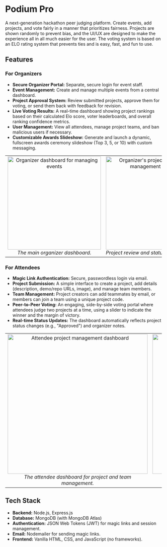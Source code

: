 # Podium Pro
A next-generation hackathon peer judging platform. Create events, add projects, and vote fairly in a manner that prioritizes fairness. Projects are shown randomly to prevent bias, and the UI/UX are designed to make the experience all in all much easier for the user. The voting system is based on an ELO rating system that prevents ties and is easy, fast, and fun to use. 

## Features

### For Organizers
- **Secure Organizer Portal:** Separate, secure login for event staff.
- **Event Management:** Create and manage multiple events from a central dashboard.
- **Project Approval System:** Review submitted projects, approve them for voting, or send them back with feedback for revision.
- **Live Voting Results:** A real-time dashboard showing project rankings based on their calculated Elo score, voter leaderboards, and overall ranking confidence metrics.
- **User Management:** View all attendees, manage project teams, and ban malicious users if necessary.
- **Customizable Awards Slideshow:** Generate and launch a dynamic, fullscreen awards ceremony slideshow (Top 3, 5, or 10) with custom messaging.

<table>
  <tr>
    <td align="center" valign="top">
      <img width="300" alt="Organizer dashboard for managing events" src="https://github.com/user-attachments/assets/3db651a7-da1a-461d-a18c-1211651f9442">
      <br>
      <em>The main organizer dashboard.</em>
    </td>
    <td align="center" valign="top">
      <img width="300" alt="Organizer's project review and management panel" src="https://github.com/user-attachments/assets/b9c067db-9778-439e-a2cb-a451cdf36613">
      <br>
      <em>Project review and status management.</em>
    </td>
     <td align="center" valign="top">
      <img width="300" alt="Live voting results and leaderboard" src="https://github.com/user-attachments/assets/53d8f335-8182-47cd-a57f-ff43c7a0ecb8">
      <br>
      <em>Live voting results dashboard.</em>
    </td>
  </tr>
</table>

### For Attendees
- **Magic Link Authentication:** Secure, passwordless login via email.
- **Project Submission:** A simple interface to create a project, add details (description, demo/repo URLs, image), and manage team members.
- **Team Management:** Project creators can add teammates by email, or members can join a team using a unique project code.
- **Peer-to-Peer Voting:** An engaging, side-by-side voting portal where attendees judge two projects at a time, using a slider to indicate the winner and the margin of victory.
- **Real-time Status Updates:** The dashboard automatically reflects project status changes (e.g., "Approved") and organizer notes.

<table>
  <tr>
    <td align="center" valign="top">
      <img width="450" alt="Attendee project management dashboard" src="https://github.com/user-attachments/assets/946d64a9-51bf-4156-8be6-874a3078e7d5">
      <br>
      <em>The attendee dashboard for project and team management.</em>
    </td>
    <td align="center" valign="top">
      <img width="450" alt="Side-by-side peer voting interface" src="https://github.com/user-attachments/assets/42cde506-e75c-48bd-b3a7-4312e04f9f17">
      <br>
      <em>The engaging side-by-side voting interface.</em>
    </td>
  </tr>
</table>

## Tech Stack

- **Backend:** Node.js, Express.js
- **Database:** MongoDB (with MongoDB Atlas)
- **Authentication:** JSON Web Tokens (JWT) for magic links and session management.
- **Email:** Nodemailer for sending magic links.
- **Frontend:** Vanilla HTML, CSS, and JavaScript (no frameworks).
